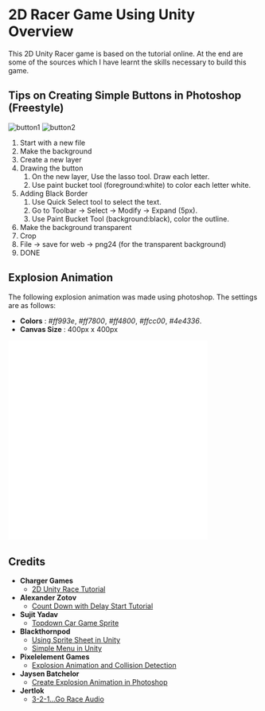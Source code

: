 # 2D Racer Game Using Unity Overview

This 2D Unity Racer game is based on the tutorial online. At the end are some of the sources which I have learnt the skills necessary to build this game.

## Tips on Creating Simple Buttons in Photoshop (Freestyle)

![button1](./Assets/Sprites/RaceButton.png=250x)
![button2](./Assets/Sprites/QuitButton.png=250x)

1. Start with a new file
1. Make the background
1. Create a new layer
1. Drawing the button
	1. On the new layer, Use the lasso tool. Draw each letter. 
	1. Use paint bucket tool (foreground:white) to color each letter white.
1. Adding Black Border
	1. Use Quick Select tool to select the text.
	1. Go to Toolbar -> Select -> Modify -> Expand (5px).
	1. Use Paint Bucket Tool (background:black), color the outline.
1. Make the background transparent
1. Crop
1. File -> save for web -> png24 (for the transparent background)
1. DONE

## Explosion Animation

The following explosion animation was made using photoshop. The settings are as follows:
- **Colors** : *#ff993e*, *#ff7800*, *#ff4800*, *#ffcc00*, *#4e4336*. 
- **Canvas Size** : 400px x 400px 

![explosion](./Documentation/Explosion.gif)

## Credits

- **Charger Games**
	- [2D Unity Race Tutorial](https://www.youtube.com/watch?v=r7J-wiJGK1w&index=1&list=PLytjVIyAOStpcOGg6HIHhnnOZAdxkAr1U)
- **Alexander Zotov**
	- [Count Down with Delay Start Tutorial](https://www.youtube.com/watch?v=3MlauoiahvI)
- **Sujit Yadav**
	- [Topdown Car Game Sprite](http://unluckystudio.com/game-art-giveaway-7-top-down-vehicles-sprites-pack/)
- **Blackthornpod**
	- [Using Sprite Sheet in Unity](https://www.youtube.com/watch?v=ou8VkQB2sos)
	- [Simple Menu in Unity](https://www.youtube.com/watch?v=VXK1KMDAldo)
- **Pixelelement Games**
	- [Explosion Animation and Collision Detection](https://www.youtube.com/watch?v=iTHEXMF0hpc)
- **Jaysen Batchelor**
	- [Create Explosion Animation in Photoshop](https://www.youtube.com/watch?v=VMXEXVrX2tw)
- **Jertlok**
	- [3-2-1...Go Race Audio](https://www.youtube.com/watch?v=SuzKmKapAmM)
